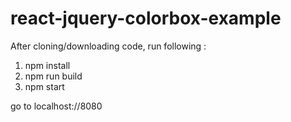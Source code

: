 # react-jquery-colorbox-example

After cloning/downloading code, run following :
1. npm install
2. npm run build
3. npm start

go to localhost://8080